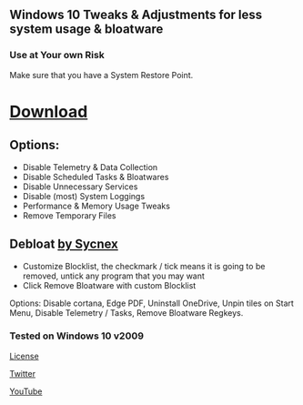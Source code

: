 ## Windows 10 Tweaks &amp; Adjustments for less system usage & bloatware 

### Use at Your own Risk
Make sure that you have a System Restore Point.

# [Download](https://github.com/SanGraphic/Windows-10/archive/refs/heads/main.zip)

## Options:

- Disable Telemetry & Data Collection
- Disable Scheduled Tasks & Bloatwares
- Disable Unnecessary Services
- Disable (most) System Loggings
- Performance & Memory Usage Tweaks
- Remove Temporary Files

## Debloat [by Sycnex](https://github.com/Sycnex/Windows10Debloater)
- Customize Blocklist, the checkmark / tick means it is going to be removed, untick any program that you may want
- Click Remove Bloatware with custom Blocklist

Options: Disable cortana, Edge PDF, Uninstall OneDrive, Unpin tiles on Start Menu, Disable Telemetry / Tasks, Remove Bloatware Regkeys.



### Tested on Windows 10 v2009

[License](https://github.com/SanGraphic/Windows-10/blob/main/LICENSE)

[Twitter](https://twitter.com/sangraphic)

[YouTube](https://youtube.com/c/sangamerg)

